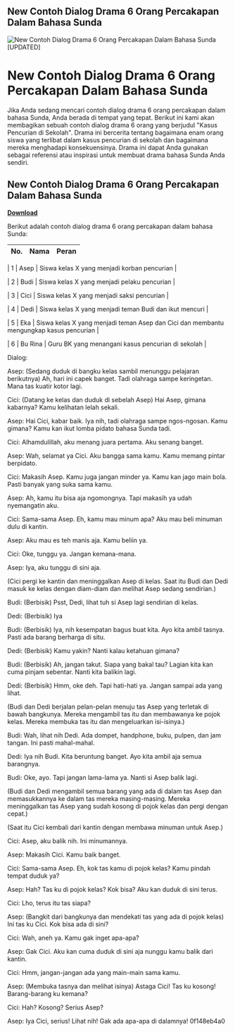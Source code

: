 ## New Contoh Dialog Drama 6 Orang Percakapan Dalam Bahasa Sunda

 
![New Contoh Dialog Drama 6 Orang Percakapan Dalam Bahasa Sunda \[UPDATED\]](https://encrypted-tbn3.gstatic.com/images?q=tbn:ANd9GcSXbvmlFd6kRe4zU-dE0H722MOUmhw74MCVLeEHtVjefs7VRu4FxMIiFDk)

 
# New Contoh Dialog Drama 6 Orang Percakapan Dalam Bahasa Sunda
 
Jika Anda sedang mencari contoh dialog drama 6 orang percakapan dalam bahasa Sunda, Anda berada di tempat yang tepat. Berikut ini kami akan membagikan sebuah contoh dialog drama 6 orang yang berjudul "Kasus Pencurian di Sekolah". Drama ini bercerita tentang bagaimana enam orang siswa yang terlibat dalam kasus pencurian di sekolah dan bagaimana mereka menghadapi konsekuensinya. Drama ini dapat Anda gunakan sebagai referensi atau inspirasi untuk membuat drama bahasa Sunda Anda sendiri.
 
## New Contoh Dialog Drama 6 Orang Percakapan Dalam Bahasa Sunda


[**Download**](https://www.google.com/url?q=https%3A%2F%2Furluss.com%2F2tKHBf&sa=D&sntz=1&usg=AOvVaw0l-fs2tKERe6Ij4zv56lSq)

 
Berikut adalah contoh dialog drama 6 orang percakapan dalam bahasa Sunda:

| No. | Nama | Peran |
| --- | --- | --- |

| 1 | Asep | Siswa kelas X yang menjadi korban pencurian |

| 2 | Budi | Siswa kelas X yang menjadi pelaku pencurian |

| 3 | Cici | Siswa kelas X yang menjadi saksi pencurian |

| 4 | Dedi | Siswa kelas X yang menjadi teman Budi dan ikut mencuri |

| 5 | Eka | Siswa kelas X yang menjadi teman Asep dan Cici dan membantu mengungkap kasus pencurian |

| 6 | Bu Rina | Guru BK yang menangani kasus pencurian di sekolah |

Dialog:
  
Asep: (Sedang duduk di bangku kelas sambil menunggu pelajaran berikutnya) Ah, hari ini capek banget. Tadi olahraga sampe keringetan. Mana tas kuatir kotor lagi.
  
Cici: (Datang ke kelas dan duduk di sebelah Asep) Hai Asep, gimana kabarnya? Kamu kelihatan lelah sekali.
  
Asep: Hai Cici, kabar baik. Iya nih, tadi olahraga sampe ngos-ngosan. Kamu gimana? Kamu kan ikut lomba pidato bahasa Sunda tadi.
  
Cici: Alhamdulillah, aku menang juara pertama. Aku senang banget.
  
Asep: Wah, selamat ya Cici. Aku bangga sama kamu. Kamu memang pintar berpidato.
  
Cici: Makasih Asep. Kamu juga jangan minder ya. Kamu kan jago main bola. Pasti banyak yang suka sama kamu.
  
Asep: Ah, kamu itu bisa aja ngomongnya. Tapi makasih ya udah nyemangatin aku.
  
Cici: Sama-sama Asep. Eh, kamu mau minum apa? Aku mau beli minuman dulu di kantin.
  
Asep: Aku mau es teh manis aja. Kamu beliin ya.
  
Cici: Oke, tunggu ya. Jangan kemana-mana.
  
Asep: Iya, aku tunggu di sini aja.
  
(Cici pergi ke kantin dan meninggalkan Asep di kelas. Saat itu Budi dan Dedi masuk ke kelas dengan diam-diam dan melihat Asep sedang sendirian.)
  
Budi: (Berbisik) Psst, Dedi, lihat tuh si Asep lagi sendirian di kelas.
  
Dedi: (Berbisik) Iya

Budi: (Berbisik) Iya, nih kesempatan bagus buat kita. Ayo kita ambil tasnya. Pasti ada barang berharga di situ.
  
Dedi: (Berbisik) Kamu yakin? Nanti kalau ketahuan gimana?
  
Budi: (Berbisik) Ah, jangan takut. Siapa yang bakal tau? Lagian kita kan cuma pinjam sebentar. Nanti kita balikin lagi.
  
Dedi: (Berbisik) Hmm, oke deh. Tapi hati-hati ya. Jangan sampai ada yang lihat.
  
(Budi dan Dedi berjalan pelan-pelan menuju tas Asep yang terletak di bawah bangkunya. Mereka mengambil tas itu dan membawanya ke pojok kelas. Mereka membuka tas itu dan mengeluarkan isi-isinya.)
  
Budi: Wah, lihat nih Dedi. Ada dompet, handphone, buku, pulpen, dan jam tangan. Ini pasti mahal-mahal.
  
Dedi: Iya nih Budi. Kita beruntung banget. Ayo kita ambil aja semua barangnya.
  
Budi: Oke, ayo. Tapi jangan lama-lama ya. Nanti si Asep balik lagi.
  
(Budi dan Dedi mengambil semua barang yang ada di dalam tas Asep dan memasukkannya ke dalam tas mereka masing-masing. Mereka meninggalkan tas Asep yang sudah kosong di pojok kelas dan pergi dengan cepat.)
  
(Saat itu Cici kembali dari kantin dengan membawa minuman untuk Asep.)
  
Cici: Asep, aku balik nih. Ini minumannya.
  
Asep: Makasih Cici. Kamu baik banget.
  
Cici: Sama-sama Asep. Eh, kok tas kamu di pojok kelas? Kamu pindah tempat duduk ya?
  
Asep: Hah? Tas ku di pojok kelas? Kok bisa? Aku kan duduk di sini terus.
  
Cici: Lho, terus itu tas siapa?
  
Asep: (Bangkit dari bangkunya dan mendekati tas yang ada di pojok kelas) Ini tas ku Cici. Kok bisa ada di sini?
  
Cici: Wah, aneh ya. Kamu gak inget apa-apa?
  
Asep: Gak Cici. Aku kan cuma duduk di sini aja nunggu kamu balik dari kantin.
  
Cici: Hmm, jangan-jangan ada yang main-main sama kamu.
  
Asep: (Membuka tasnya dan melihat isinya) Astaga Cici! Tas ku kosong! Barang-barang ku kemana?
  
Cici: Hah? Kosong? Serius Asep?
  
Asep: Iya Cici, serius! Lihat nih! Gak ada apa-apa di dalamnya!
 0f148eb4a0
